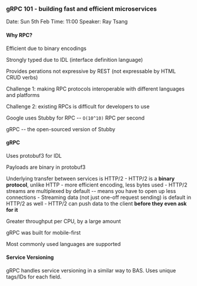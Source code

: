### gRPC 101 - building fast and efficient microservices

Date: Sun 5th Feb
Time: 11:00
Speaker: Ray Tsang

#### Why RPC?

Efficient due to binary encodings

Strongly typed due to IDL (interface definition language) 

Provides perations not expressive by REST (not expressable by HTML CRUD verbs)

Challenge 1: making RPC protocols interoperable with different languages and platforms

Challenge 2: existing RPCs is difficult for developers to use

Google uses Stubby for RPC -- `O(10^10)` RPC per second

gRPC -- the open-sourced version of Stubby

#### gRPC

Uses protobuf3 for IDL

Payloads are binary in protobuf3

Underlying transfer between services is HTTP/2
    - HTTP/2 is a **binary protocol**, unlike HTTP
    - more efficient encoding, less bytes used
    - HTTP/2 streams are multiplexed by default -- means you have to open up less connections
    - Streaming data (not just one-off request sending) is default in HTTP/2 as well
    - HTTP/2 can push data to the client **before they even ask for it**

Greater throughput per CPU, by a large amount

gRPC was built for mobile-first

Most commonly used languages are supported

#### Service Versioning

gRPC handles service versioning in a similar way to BAS. Uses unique tags/IDs
for each field.
